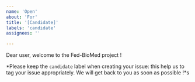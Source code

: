 ```yaml
---
name: 'Open'
about: 'For'
title: '[Candidate]'
labels: 'candidate'
assignees: ''

---
```


Dear user, welcome to the Fed-BioMed project !

 *Please keep the `candidate` label when creating your issue: this help us to tag your issue appropriately. We will get back to you as soon as possible !*s
